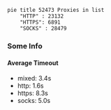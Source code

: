 
```mermaid
pie title 52473 Proxies in list
    "HTTP" : 23132
    "HTTPS": 6891
    "SOCKS" : 28479
```

### Some Info
#### Average Timeout

- mixed: 3.4s
- http: 1.6s
- https: 8.3s
- socks: 5.0s